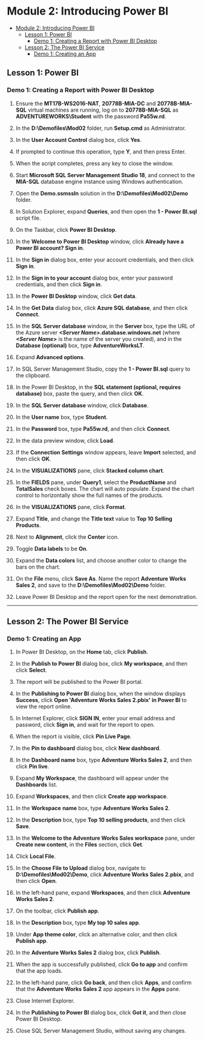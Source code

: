# Module 2: Introducing Power BI

- [Module 2: Introducing Power BI](#module-2-introducing-power-bi)
  - [Lesson 1: Power BI](#lesson-1-power-bi)
    - [Demo 1: Creating a Report with Power BI Desktop](#demo-1-creating-a-report-with-power-bi-desktop)
  - [Lesson 2: The Power BI Service](#lesson-2-the-power-bi-service)
    - [Demo 1: Creating an App](#demo-1-creating-an-app)


## Lesson 1: Power BI

### Demo 1: Creating a Report with Power BI Desktop

1. Ensure the **MT17B-WS2016-NAT**, **20778B-MIA-DC** and **20778B-MIA-SQL** virtual machines are running, log on to **20778B-MIA-SQL** as **ADVENTUREWORKS\\Student** with the password **Pa55w.rd**.

2. In the **D:\\Demofiles\\Mod02** folder, run **Setup.cmd** as Administrator.

3. In the **User Account Control** dialog box, click **Yes**.

4. If prompted to continue this operation, type **Y**, and then press Enter.

5. When the script completes, press any key to close the window.

6. Start **Microsoft SQL Server Management Studio 18**, and connect to the **MIA-SQL** database engine instance using Windows authentication.

7. Open the **Demo.ssmssln** solution in the **D:\\Demofiles\\Mod02\\Demo** folder.

8. In Solution Explorer, expand **Queries**, and then open the **1 - Power BI.sql** script file.

9. On the Taskbar, click **Power BI Desktop**.

10. In the **Welcome to** **Power BI Desktop** window, click **Already have a Power BI account? Sign in**.

11. In the **Sign in** dialog box, enter your account credentials, and then click **Sign in**.

12. In the **Sign in to your account** dialog box, enter your password credentials, and then click **Sign in**.

13. In the **Power BI Desktop** window, click **Get data**.

14. In the **Get Data** dialog box, click **Azure SQL database**, and then click **Connect**.

15. In the **SQL Server database** window, in the **Server** box, type the URL of the Azure server ***\<Server Name\>*.database.windows.net** (where ***\<Server Name\>*** is the name of the server you created), and in the **Database (optional)** box, type **AdventureWorksLT**.

16. Expand **Advanced options**.

17. In SQL Server Management Studio, copy the **1 - Power BI.sql** query to the clipboard.

18. In the Power BI Desktop, in the **SQL statement (optional, requires database)** box, paste the query, and then click **OK**.

19. In the **SQL Server database** window, click **Database**.

20. In the **User name** box, type **Student**.

21. In the **Password** box, type **Pa55w.rd**, and then click **Connect**.

22. In the data preview window, click **Load**.

23. If the **Connection Settings** window appears, leave **Import** selected, and then click **OK**.

24. In the **VISUALIZATIONS** pane, click **Stacked column chart**.

25. In the **FIELDS** pane, under **Query1**, select the **ProductName** and **TotalSales** check boxes. The chart will auto populate. Expand the chart control to horizontally show the full names of the products.

26. In the **VISUALIZATIONS** pane, click **Format**.

27. Expand **Title**, and change the **Title text** value to **Top 10 Selling Products**.

28. Next to **Alignment**, click the **Center** icon.

29. Toggle **Data labels** to be **On**.

30. Expand the **Data colors** list, and choose another color to change the bars on the chart.

31. On the **File** menu, click **Save As**. Name the report **Adventure Works Sales 2**, and save to the **D:\\Demofiles\\Mod02\\Demo** folder.

32. Leave Power BI Desktop and the report open for the next demonstration.

---

## Lesson 2: The Power BI Service

### Demo 1: Creating an App

1. In Power BI Desktop, on the **Home** tab, click **Publish**.

2. In the **Publish to Power BI** dialog box, click **My workspace**, and then click **Select**.

3. The report will be published to the Power BI portal.

4. In the **Publishing to Power BI** dialog box, when the window displays **Success**, click **Open 'Adventure Works Sales 2.pbix' in Power BI** to view the report online.

5. In Internet Explorer, click **SIGN IN**, enter your email address and password, click **Sign in**, and wait for the report to open.

6. When the report is visible, click **Pin Live Page**.

7. In the **Pin to dashboard** dialog box, click **New dashboard**.

8. In the **Dashboard name** box, type **Adventure Works Sales 2**, and then click **Pin live**.

9. Expand **My Workspace**, the dashboard will appear under the **Dashboards** list.

10. Expand **Workspaces**, and then click **Create app workspace**.

11. In the **Workspace** **name** box, type **Adventure Works Sales 2**.

12. In the **Description** box, type **Top 10 selling products**, and then click **Save**.

13. In the **Welcome to the Adventure Works Sales workspace** pane, under **Create new content**, in the **Files** section, click **Get**.

14. Click **Local File**.

15. In the **Choose File to Upload** dialog box, navigate to **D:\\Demofiles\\Mod02\\Demo**, click **Adventure Works Sales 2.pbix**, and then click **Open**.

16. In the left-hand pane, expand **Workspaces**, and then click **Adventure Works Sales 2**.

17. On the toolbar, click **Publish app**.

18. In the **Description** box, type **My top 10 sales app**.

19. Under **App theme color**, click an alternative color, and then click **Publish app**.

20. In the **Adventure Works Sales 2** dialog box, click **Publish**.

21. When the app is successfully published, click **Go to app** and confirm that the app loads.

22. In the left-hand pane, click **Go back**, and then click **Apps**, and confirm that the **Adventure Works Sales 2** app appears in the **Apps** pane.

23. Close Internet Explorer.

24. In the **Publishing to Power BI** dialog box, click **Got it**, and then close Power BI Desktop.

25. Close SQL Server Management Studio, without saving any changes.
